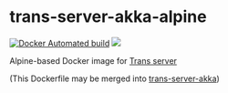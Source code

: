 # trans-server-akka-alpine
[![Docker Automated build](https://img.shields.io/docker/automated/nwtgck/trans-server-akka-alpine.svg)](https://hub.docker.com/r/nwtgck/trans-server-akka-alpine/) [![](https://images.microbadger.com/badges/image/nwtgck/trans-server-akka-alpine.svg)](https://microbadger.com/images/nwtgck/trans-server-akka-alpine "Get your own image badge on microbadger.com")

Alpine-based Docker image for [Trans server](https://github.com/nwtgck/trans-server-akka)

(This Dockerfile may be merged into [trans-server-akka](https://github.com/nwtgck/trans-server-akka))
